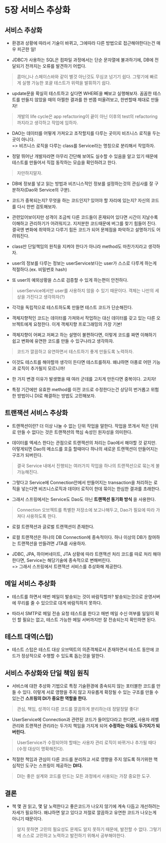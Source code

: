 # 5장 서비스 추상화

## 서비스 추상화
* 환경과 상황에 따라서 기술이 바뀌고, 그에따라 다른 방법으로 접근해야한다는건 매우 피곤한 일!

* JDBC가 사용하는 SQL은 컴파일 과정에서는 단순 문자열에 불과하기에, DB에 전달되기 전까지는 오류를 발견하기 어렵다.
> 콤마(,)나 스페이스바와 같이 별것 아닌것도 무심코 넘기기 쉽다. 그렇기에 빠르게 실행 가능한 포괄 테스트가 위력을 발휘하기 쉽다.

* update문을 확실히 테스트하고 싶다면 WHERE을 빼보고 실행해보자. 꼼꼼한 테스트를 만들지 않았을 때의 아찔한 결과를 한 번쯤 떠올려보고, 한번할때 제대로 만들자!
> 개발의 life cycle은 app refactoring이 끝이 아닌 이후의 test의 refactoring까지라고 생각하고 작업에 임하자.

* DAO는 데이터를 어떻게 가져오고 조작할지를 다루는 곳이지 비즈니스 로직을 두는 곳이 아니다. 
<br/>=> 비즈니스 로직을 다루는 class를 Service라는 명칭으로 분리해서 작업하자.

* 정말 뛰어난 개발자라면 아무리 간단해 보여도 실수할 수 있음을 알고 있기 때문에 테스트를 만들어서 직접 동작하는 모습을 확인하려고 한다.
> 자만하지말자.

* DB에 정보를 넣고 읽는 방법과 비즈니스적인 정보를 설정하는것의 관심사를 잘 구분하자(Dao와 Service의 구분).

* 코드가 중복되는지? 무엇을 하는 코드인지? 있어야 할 자리에 있는지? 자신의 코드를 다시 한번 검토해보자.

* 관련있어보이지만 성격이 조금씩 다른 코드들이 혼재되어 있다면 시간이 지날수록 이해하고 관리하기가 어려워지고. 지저분한 코드때문에 버그를 찾기 힘들어 진다. 결국엔 변화에 취약하고 다루기 힘든 코드가 되어 문제점을 파악하고 설명하기도 어려워진다.

* class만 단일책임의 원칙을 지켜야 한다가 아니라 method도 마찬가지라고 생각하자.

* user의 정보를 다루는 정보는 userService보다는 user가 스스로 다루게 하는게 적절하다.(ex. 비밀번호 hash)

* 또 user의 예외상황을 스스로 검증할 수 있게 하는편이 안전하다.
> userService에서만 user를 사용하지 않을 수 있기 때문이다. 객체는 나만의 세상을 가진다고 생각하자(?)

* 각각을 독립적으로 테스트하도록 만들면 테스트 코드가 단순해진다.

* 객체지향적인 코드는 데이터를 가져와서 작업하는 대신 데이터를 갖고 있는 다른 오브젝트에게 요청한다. 이게 객체지향 프로그래밍의 가장 기본!

* 객체지향이 어쩌고 저쩌고 하는 설명이 불편하다면, 이렇게 코드를 짜면 이해하기 쉽고 변화에 유연한 코드를 만들 수 있구나라고 생각하자.
> 코드가 깔끔하고 유연하면서 테스트하기 좋게 만들도록 노력하자.

* 이것도 테스트를 해야할까 생각이 든다면 테스트를하자. 왜냐하면 아픙로 어떤 기능과 로직이 추가될지 모르니까!

* 한 가지 변경 이유가 발생했을 때 여러 군데를 고치게 만든다면 중복이다. 고치자!

* 특정 기간에만 유효한 method를 이전 코드로 수정한다는건 상당히 번거롭고 위험한 방법이니 DI로 해결하는 방법도 고민해보자.

## 트랜잭션 서비스 추상화

* 트랜잭션이란? 더 이상 나눌 수 없는 단위 작업을 말한다. 작업을 쪼개서 작은 단위로 만들 수 없다는 것은 트랜잭션의 핵심 속성인 원자성을 의미한다.

* 데이터를 엑세스 한다는 관점으로 트랜잭션의 처리는 Dao에서 해야할 것 같지만. 이렇게되면 Dao의 메소드를 호출 할때마다 하나의 새로운 트랜잭션이 만들어지는 구조가 되버린다.
> 결국 Service 내에서 진행되는 여러가지 작업을 하나의 트랜잭션으로 묶는게 불가능해진다.

* 그렇다고 Service에 Connection안에서 만들어지는 transaction을 처리하는 로직을 넣는다면 비즈니스로직과 데이터 로직이 한데 묶이는 한심한 결과를 초래한다.

* 그래서 스프링에서는 Service도 Dao도 아닌 __트랜잭션 동기화 방식__ 을 사용한다.
> Connection 오브젝트를 특별한 저장소에 보고나해두고, Dao가 필요에 따라 가져다 사용하도록 한다.

* 로컬 트랜잭션과 글로벌 트랜잭션이 존재한다.

* 로컬 트랜잭션은 하나의 DB Connection에 종속적이다. 하나 이상의 DB가 참여하는 트랜잭션을 만들려면 JTA를 사용하자.

* JDBC, JPA, 하이버네이트, JTA 상황에 따라 트랜잭션 처리 코드를 따로 처리 해야한다면, Service는 해당기술에 종속적으로 변해버린다. 
<br/>=> 그래서 스프링에서 트랜잭션 서비스를 추상화해 제공한다.

## 메일 서비스 추상화

* 테스트를 하면서 매번 메일이 발송되는 것이 바람직할까? 발송되는것으로 운영서버에 무리를 줄 수 있으므로 대게 바람직하지 못하다.

* 따라서 SMTP로 메일 전송 요청 테스트를 한다고 매번 메일 수신 여부를 일일이 확인 할 필요는 없고, 테스트 가능한 메일 서버까지만 잘 전송되는지 확인하면 된다.

## 테스트 대역(스텁)

* 테스트 스텁은 테스트 대상 오브텍트의 의존객체로서 존재하면서 테스트 동안에 코드가 정상적으로 수행할 수 있도록 돕는것을 말한다.

## 서비스 추상화와 단일 책임 원칙

* 서비스에 대한 추상화 기법으로 특정 기술환경에 종속되지 않는 포터블한 코드를 만들 수 있다. 이렇게 서로 영향을 주지 않고 자유롭게 확장될 수 있는 구조를 만들 수 있는건 __스프링의 DI가 중요한 역할을 한다.__
> 관심, 책임, 성격이 다른 코드를 깔끔하게 분리하는데 정말정말 좋다!

* UserService에 Connection과 관련된 코드가 들어있다라고 한다면, 사용자 레벨관리와 트랜잭션 관리라는 두가지 책임을 가지게 되어 __수정하는 이유도 두가지가 되버린다.__
> UserService가 수정되어야 할때는 사용자 관리 로직이 바뀌거나 추가될 때다(수정 대상이 명확해진다).

* 적절한 책임과 관심이 다른 코드를 분리하고 서로 영향을 주지 않도록 하기위한 핵심적인 도구는 스프링이 제공하는 __DI다.__
> DI는 좋은 설계와 코드를 만드는 모든 과정에서 사용되는 가장 중요한 도구.

## 결론

* 책 몇 권 읽고, 몇 달 노력한다고 좋은코드가 나오지 않기에 계속 다듬고 개선하려는 자세가 필요하다. 왜냐하면 알고 있다고 저절로 깔끔하고 유연한 코드가 나오는게 아니기 때문이다.
> 알지 못하면 고민의 필요성도 문제도 알지 못하기 때문에, 발전할 수 없다. 그렇기에 스스로 고민하고 노력하고 발전하기 위해서 공부해야한다.

